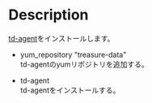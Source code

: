 Description
===========
[td-agent](http://fluentd.org)をインストールします。  

* yum_repository "treasure-data"  
td-agentのyumリポジトリを追加する。

* td-agent  
td-agentをインストールする。
